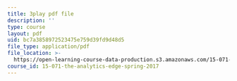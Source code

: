 ```yaml
---
title: 3play pdf file
description: ''
type: course
layout: pdf
uid: bc7a3858972523475e759d39fd9d48d5
file_type: application/pdf
file_location: >-
  https://open-learning-course-data-production.s3.amazonaws.com/15-071-the-analytics-edge-spring-2017/bc7a3858972523475e759d39fd9d48d5_E_KUHMuoPLE.pdf
course_id: 15-071-the-analytics-edge-spring-2017
---
```

